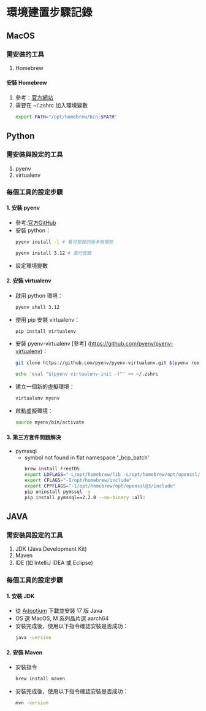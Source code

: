 
# 環境建置步驟記錄

## MacOS

### 需安裝的工具
1. Homebrew

#### 安裝 Homebrew
1. 參考：[官方網站](https://brew.sh/zh-tw/)
2. 需要在 ~/.zshrc 加入環境變數
   ```sh
   export PATH="/opt/homebrew/bin:$PATH"
   ```

## Python

### 需安裝與設定的工具
1. pyenv
2. virtualenv

### 每個工具的設定步驟

#### 1. 安裝 pyenv
- 參考:[官方GitHub](https://github.com/pyenv/pyenv?tab=readme-ov-file#homebrew-in-macos)
- 安裝 python：
  ```sh
  pyenv install -l # 看可安裝的版本有哪些
  ```
  ```sh
  pyenv install 3.12 # 進行安裝
  ```
- 設定環境變數

#### 2. 安裝 virtualenv
- 啟用 python 環境：
  ```sh
  pyenv shell 3.12
  ```
- 使用 pip 安裝 virtualenv：
    ```sh
    pip install virtualenv
    ```
- 安裝 pyenv-virtualenv [參考] (https://github.com/pyenv/pyenv-virtualenv)：
  ```sh
  git clone https://github.com/pyenv/pyenv-virtualenv.git $(pyenv root)/plugins/pyenv-virtualenv
  ```
  ```sh
  echo 'eval "$(pyenv virtualenv-init -)"' >> ~/.zshrc
  ```
- 建立一個新的虛擬環境：
    ```sh
    virtualenv myenv
    ```
- 啟動虛擬環境：
    ```sh
    source myenv/bin/activate
    ```

#### 3. 第三方套件問題解決
- pymssql 
  - symbol not found in flat namespace '_bcp_batch'
    ```sh
    brew install FreeTDS 
    export LDFLAGS="-L/opt/homebrew/lib -L/opt/homebrew/opt/openssl/lib"
    export CFLAGS="-I/opt/homebrew/include"
    export CPPFLAGS="-I/opt/homebrew/opt/openssl@3/include"
    pip uninstall pymssql -y
    pip install pymssql==2.2.8 --no-binary :all:
    ```

## JAVA

### 需安裝與設定的工具
1. JDK (Java Development Kit)
2. Maven
3. IDE (如 IntelliJ IDEA 或 Eclipse)

### 每個工具的設定步驟

#### 1. 安裝 JDK
- 從 [Adoptium](https://adoptium.net/) 下載並安裝 17 版 Java
- OS 選 MacOS, M 系列晶片選 aarch64
- 安裝完成後，使用以下指令確認安裝是否成功：
    ```sh
    java -version
    ```

#### 2. 安裝 Maven
- 安裝指令
  ```sh
  brew install maven
  ```
- 安裝完成後，使用以下指令確認安裝是否成功：
    ```sh
    mvn -version
    ```
